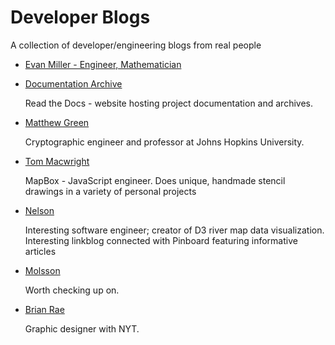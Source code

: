 # Developer Blogs

A collection of developer/engineering blogs from real people

* [Evan Miller - Engineer, Mathematician](http://www.evanmiller.org/index.html)

* [Documentation Archive](http://readthedocs.org)

	Read the Docs - website hosting project documentation and archives. 

* [Matthew Green](http://blog.cryptographyengineering.com/)

	Cryptographic engineer and professor at Johns Hopkins University.

* [Tom Macwright](http://www.macwright.org/)

	MapBox - JavaScript engineer. Does unique, handmade stencil drawings in a variety of personal projects

* [Nelson](http://www.somebits.com/weblog/)

	Interesting software engineer; creator of D3 river map data visualization. Interesting linkblog connected with Pinboard featuring informative articles

* [Molsson](http://mo.github.io/)

	Worth checking up on.

* [Brian Rae](http://www.brianrea.com/)

	Graphic designer with NYT.
